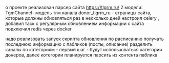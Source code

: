 о проекте
реализован парсер сайта https://tlgrm.ru/
    2 модели: TgmChannel- модель тгм канала
              donor_tlgrm_ru - страницы сайта, которые должны обновляться раз в несколько дней
настроил celery , добавил таск с регулярным обновлением информации с сайта
подключил redis через docker



надо реализовать
запуск скрипта обновления по расписанию
получать последнюю информацию с пабликов (посты, описание)
разделить каналы по категориям - первый шаг - будут использоваться категории донеров, далее котегории планируется парсить из контента паблика